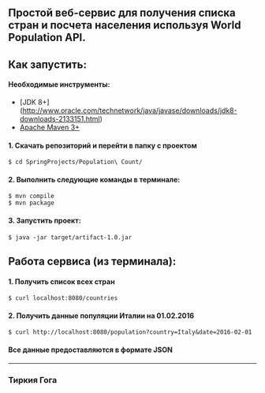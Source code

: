 ## Простой веб-сервис для получения списка стран и посчета населения используя World Population API.

## Как запустить:
#### Необходимые инструменты:
* [JDK 8+] (http://www.oracle.com/technetwork/java/javase/downloads/jdk8-downloads-2133151.html)
* [Apache Maven 3+](<https://maven.apache.org/download.cgi>)

#### 1. Скачать репозиторий и перейти в папку с проектом
    $ cd SpringProjects/Population\ Сount/

#### 2. Выполнить следующие команды в терминале:
    $ mvn compile
    $ mvn package
    
#### 3. Запустить проект:
    $ java -jar target/artifact-1.0.jar
    
## Работа сервиса (из терминала):
#### 1. Получить список всех стран
    $ curl localhost:8080/countries
    
#### 2. Получить данные популяции Италии на 01.02.2016
    $ curl http://localhost:8080/population?country=Italy&date=2016-02-01
#### Все данные предоставляются в формате JSON
________________
### Тиркия Гога
